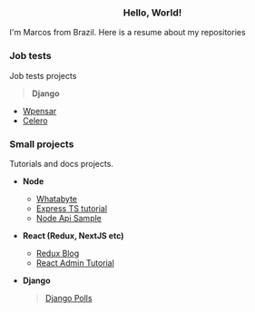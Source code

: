 <h3 align="center">Hello, World!</h3>

I'm Marcos from Brazil. Here is a resume about my repositories

### Job tests

Job tests projects

> **Django**
- [Wpensar](https://gitlab.com/flakesrc/test_wpensar)
- [Celero](https://gitlab.com/flakesrc/test_celero)
  
### Small projects 

Tutorials and docs projects.

- **Node** 
  - [Whatabyte](https://gitlab.com/flakesrc/whatabyte)
  - [Express TS tutorial](https://gitlab.com/flakesrc/express-ts-tutorial)
  - [Node Api Sample](https://gitlab.com/flakesrc/node-api-sample)

- **React (Redux, NextJS etc)**
  - [Redux Blog](https://gitlab.com/flakesrc/redux-blog)
  - [React Admin Tutorial](https://gitlab.com/flakesrc/react-admin-tutorial)

- **Django**
  > [Django Polls](https://gitlab.com/flakesrc/django-polls)

